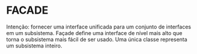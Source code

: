 # FACADE

Intenção: fornecer uma interface unificada para um conjunto de interfaces em um subsistema. Façade define uma interface de nível mais alto que torna o subsistema mais fácil de ser usado.
Uma única classe representa um subsistema inteiro.
